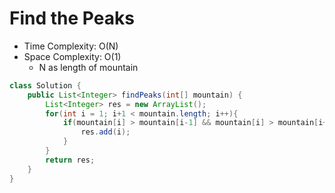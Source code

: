 # Find the Peaks

- Time Complexity: O(N)
- Space Complexity: O(1)
  - N as length of mountain

```java
class Solution {
    public List<Integer> findPeaks(int[] mountain) {
        List<Integer> res = new ArrayList();
        for(int i = 1; i+1 < mountain.length; i++){
            if(mountain[i] > mountain[i-1] && mountain[i] > mountain[i+1]){
                res.add(i);
            }
        }
        return res;
    }
}
```
